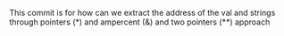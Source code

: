 This commit is for how can we extract the address of the val and strings through pointers (*) and ampercent (&)  and two pointers (**) approach
